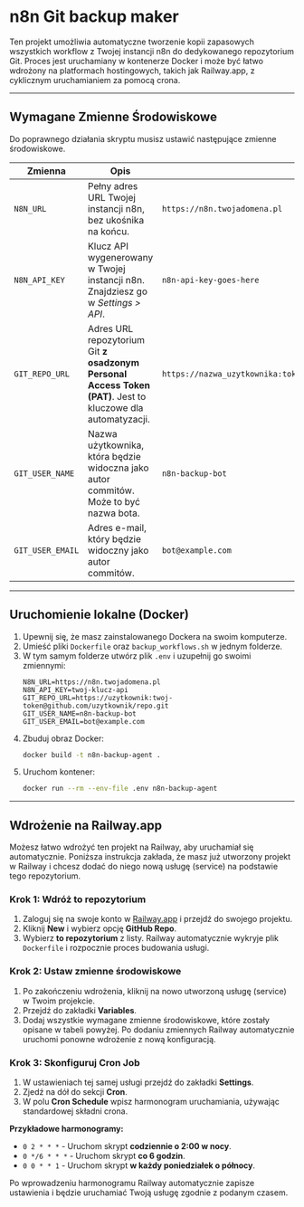 # n8n Git backup maker

Ten projekt umożliwia automatyczne tworzenie kopii zapasowych wszystkich workflow z Twojej instancji n8n do dedykowanego repozytorium Git. Proces jest uruchamiany w kontenerze Docker i może być łatwo wdrożony na platformach hostingowych, takich jak Railway.app, z cyklicznym uruchamianiem za pomocą crona.

---

## Wymagane Zmienne Środowiskowe

Do poprawnego działania skryptu musisz ustawić następujące zmienne środowiskowe.

| Zmienna          | Opis                                                                                                                                                               | Przykład                                                                          |
| ---------------- | ------------------------------------------------------------------------------------------------------------------------------------------------------------------ | --------------------------------------------------------------------------------- |
| `N8N_URL`        | Pełny adres URL Twojej instancji n8n, bez ukośnika na końcu.                                                                                                        | `https://n8n.twojadomena.pl`                                                      |
| `N8N_API_KEY`    | Klucz API wygenerowany w Twojej instancji n8n. Znajdziesz go w *Settings > API*.                                                                                    | `n8n-api-key-goes-here`                                                           |
| `GIT_REPO_URL`   | Adres URL repozytorium Git **z osadzonym Personal Access Token (PAT)**. Jest to kluczowe dla automatyzacji.                                                          | `https://nazwa_uzytkownika:token@github.com/uzytkownik/repozytorium.git`          |
| `GIT_USER_NAME`  | Nazwa użytkownika, która będzie widoczna jako autor commitów. Może to być nazwa bota.                                                                              | `n8n-backup-bot`                                                                  |
| `GIT_USER_EMAIL` | Adres e-mail, który będzie widoczny jako autor commitów.                                                                                                           | `bot@example.com`                                                                 |

---

## Uruchomienie lokalne (Docker)

1.  Upewnij się, że masz zainstalowanego Dockera na swoim komputerze.
2.  Umieść pliki `Dockerfile` oraz `backup_workflows.sh` w jednym folderze.
3.  W tym samym folderze utwórz plik `.env` i uzupełnij go swoimi zmiennymi:
    ```
    N8N_URL=https://n8n.twojadomena.pl
    N8N_API_KEY=twoj-klucz-api
    GIT_REPO_URL=https://uzytkownik:twoj-token@github.com/uzytkownik/repo.git
    GIT_USER_NAME=n8n-backup-bot
    GIT_USER_EMAIL=bot@example.com
    ```
4.  Zbuduj obraz Docker:
    ```sh
    docker build -t n8n-backup-agent .
    ```
5.  Uruchom kontener:
    ```sh
    docker run --rm --env-file .env n8n-backup-agent
    ```

---

## Wdrożenie na Railway.app

Możesz łatwo wdrożyć ten projekt na Railway, aby uruchamiał się automatycznie. Poniższa instrukcja zakłada, że masz już utworzony projekt w Railway i chcesz dodać do niego nową usługę (service) na podstawie tego repozytorium.

### Krok 1: Wdróż to repozytorium

1.  Zaloguj się na swoje konto w [Railway.app](https://railway.app) i przejdź do swojego projektu.
2.  Kliknij **New** i wybierz opcję **GitHub Repo**.
3.  Wybierz **to repozytorium** z listy. Railway automatycznie wykryje plik `Dockerfile` i rozpocznie proces budowania usługi.

### Krok 2: Ustaw zmienne środowiskowe

1.  Po zakończeniu wdrożenia, kliknij na nowo utworzoną usługę (service) w Twoim projekcie.
2.  Przejdź do zakładki **Variables**.
3.  Dodaj wszystkie wymagane zmienne środowiskowe, które zostały opisane w tabeli powyżej. Po dodaniu zmiennych Railway automatycznie uruchomi ponowne wdrożenie z nową konfiguracją.

### Krok 3: Skonfiguruj Cron Job

1.  W ustawieniach tej samej usługi przejdź do zakładki **Settings**.
2.  Zjedź na dół do sekcji **Cron**.
3.  W polu **Cron Schedule** wpisz harmonogram uruchamiania, używając standardowej składni crona.

**Przykładowe harmonogramy:**

* `0 2 * * *` - Uruchom skrypt **codziennie o 2:00 w nocy**.
* `0 */6 * * *` - Uruchom skrypt **co 6 godzin**.
* `0 0 * * 1` - Uruchom skrypt **w każdy poniedziałek o północy**.

Po wprowadzeniu harmonogramu Railway automatycznie zapisze ustawienia i będzie uruchamiać Twoją usługę zgodnie z podanym czasem.
